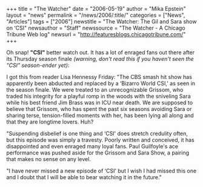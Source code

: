 +++
title = "The Watcher"
date = "2006-05-19"
author = "Mika Epstein"
layout = "news"
permalink = "/news/2006/:title/"
categories = ["News", "Articles"]
tags = ["2006"]
newstitle = "The Watcher: The Gil and Sara show on &#8216;CSI"
newsauthor = "Staff"
newssource = "The Watcher - A Chicago Tribune Web log"
newsurl = "http://featuresblogs.chicagotribune.com/"
+++

Oh snap! **"CSI"** better watch out. It has a lot of enraged fans out there after its Thursday season finale *(warning, don't read this if you haven't seen the "CSI" season-ender yet)*:

I got this from reader Lisa Hennessy Friday: "The CBS smash hit show has apparently been abducted and replaced by a &#8216;Bizarro World CSI,' as seen in the season finale. We were treated to an unrecognizable Grissom, who traded his integrity for a playful romp in the woods with the sniveling Sara while his best friend Jim Brass was in ICU near death. We are supposed to believe that Grissom, who has spent the past six seasons avoiding Sara or sharing terse, tension-filled moments with her, has been lying all along and that they are longtime lovers. Huh?

"Suspending disbelief is one thing and &#8216;CSI' does stretch credulity often, but this episode was simply a travesty. Poorly written and conceived, it has disappointed and even enraged many loyal fans. Paul Guilfoyle's ace performance was pushed aside for the Grissom and Sara Show, a pairing that makes no sense on any level.

"I have never missed a new episode of &#8216;CSI' but I wish I had missed this one and I doubt that I will be able to bear watching it in the future."

